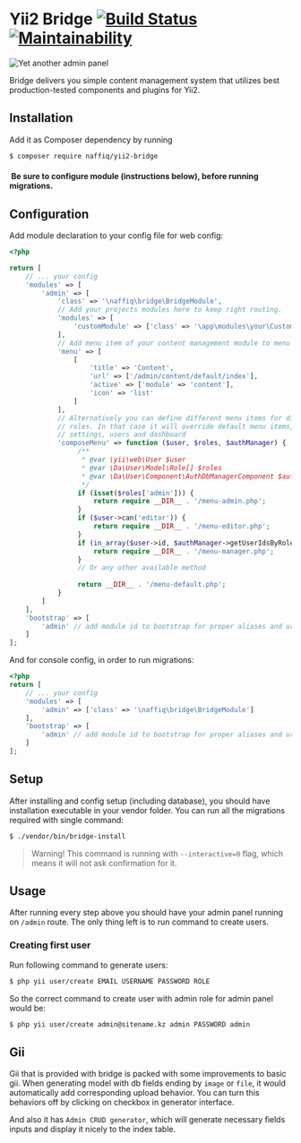 # Yii2 Bridge [![Build Status](https://travis-ci.org/naffiq/yii2-bridge.svg?branch=master)](https://travis-ci.org/naffiq/yii2-bridge) [![Maintainability](https://api.codeclimate.com/v1/badges/179010503a3350d57f81/maintainability)](https://codeclimate.com/github/naffiq/yii2-bridge/maintainability)


![Yet another admin panel](https://raw.githubusercontent.com/naffiq/yii2-bridge/master/src/assets/dist/bridge.jpg)

Bridge delivers you simple content management system that utilizes best production-tested
components and plugins for Yii2.

## Installation

Add it as Composer dependency by running
```bash
$ composer require naffiq/yii2-bridge
```

####  Be sure to configure module (instructions below), before running migrations.

## Configuration

Add module declaration to your config file for web config:
```php
<?php

return [
    // ... your config
    'modules' => [
        'admin' => [
            'class' => '\naffiq\bridge\BridgeModule',
            // Add your projects modules here to keep right routing.
            'modules' => [
                'customModule' => ['class' => '\app\modules\your\CustomModule']
            ],
            // Add menu item of your content management module to menu
            'menu' => [
                [
                    'title' => 'Content',
                    'url' => ['/admin/content/default/index'],
                    'active' => ['module' => 'content'],
                    'icon' => 'list'
                ]
            ],
            // Alternatively you can define different menu items for different
            // roles. In that case it will override default menu items, such as
            // settings, users and dashboard
            'composeMenu' => function ($user, $roles, $authManager) {
                 /**
                  * @var \yii\web\User $user 
                  * @var \Da\User\Model\Role[] $roles
                  * @var \Da\User\Component\AuthDbManagerComponent $authManager 
                  */
                 if (isset($roles['admin'])) {
                     return require __DIR__ . '/menu-admin.php';
                 }
                 if ($user->can('editor')) {
                     return require __DIR__ . '/menu-editor.php';
                 }
                 if (in_array($user->id, $authManager->getUserIdsByRole('manager'))) {
                     return require __DIR__ . '/menu-manager.php';
                 }
                 // Or any other available method
                 
                 return __DIR__ . '/menu-default.php';
            }
        ]
    ],
    'bootstrap' => [        
        'admin' // add module id to bootstrap for proper aliases and url routes binding
    ]
];

```

And for console config, in order to run migrations:

```php
<?php
return [
    // ... your config
    'modules' => [
        'admin' => ['class' => '\naffiq\bridge\BridgeModule']
    ],
    'bootstrap' => [        
        'admin' // add module id to bootstrap for proper aliases and url routes binding
    ]
]; 

```


## Setup

After installing and config setup (including database), you should have installation
executable in your vendor folder. You can run all the migrations required with single 
command:

```bash
$ ./vendor/bin/bridge-install
```

> Warning! This command is running with `--interactive=0` flag, which means it will not ask
confirmation for it.

## Usage

After running every step above you should have your admin panel running on `/admin` route.
The only thing left is to run command to create users. 

### Creating first user

Run following command to generate users:
```bash
$ php yii user/create EMAIL USERNAME PASSWORD ROLE 
```

So the correct command to create user with admin role for admin panel would be:
```bash
$ php yii user/create admin@sitename.kz admin PASSWORD admin
``` 

## Gii

Gii that is provided with bridge is packed with some improvements to basic gii.
When generating model with db fields ending by `image` or `file`, it would
automatically add corresponding upload behavior.
You can turn this behaviors off by clicking on checkbox in generator interface.

And also it has `Admin CRUD generator`, which will generate necessary fields 
inputs and display it nicely to the index table.  

 
